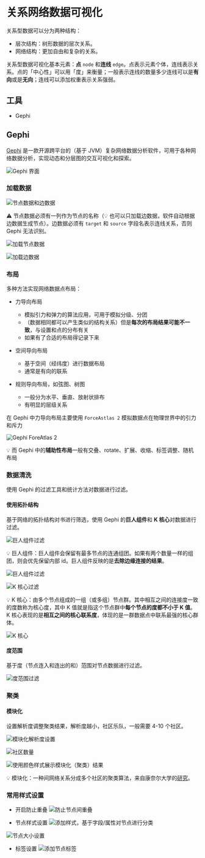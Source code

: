 # 关系网络数据可视化
关系型数据可以分为两种结构：

* 层次结构：树形数据的层次关系。
* 网络结构：更加自由和复杂的关系。

关系型数据可视化基本元素：**点** `node` 和**连线** `edge`。点表示元素个体，连线表示关系。点的「中心性」可以用「度」来衡量；一般表示连线的数量多少连线可以是**有向**或是**无向**；连线可以添加权重表示关系强弱。

## 工具
* Gephi

## Gephi
[Gephi](https://gephi.org/) 是一款开源跨平台的（基于 JVM）复杂网络数据分析软件，可用于各种网络数据分析，实现动态和分层图的交互可视化和探索。

![Gephi 界面](./images/20200728192654756_9328.png)

### 加载数据
![节点数据和边数据](./images/20200728194600346_26306.png)

:warning: 节点数据必须有一列作为节点的名称（:bulb: 也可以只加载边数据，软件自动根据边数据生成节点）。边数据必须有 `target` 和  `source` 字段名表示连线关系，否则 Gephi 无法识别。

![加载节点数据](./images/20200728195611796_15184.png)

![加载边数据](./images/20200728195942416_8778.png)
### 布局
多种方法实现网络数据点布局：

* 力导向布局
    * 模拟引力和弹力的算法应用，可用于模拟分级、分团
    * （数据相同都可以产生类似的结构关系）但是**每次的布局结果可能不一致**，与设置和点的分布有关
    * 如果有了合适的布局得记录下来

* 空间导向布局
    * 基于空间（经纬度）进行数据布局
    * 通常是有向的联系

* 规则导向布局，如弦图、树图
    * 一般分为水平、垂直、放射状排布
    * 有明显的层级关系

在 Gephi 中力导向布局主要使用 `ForceAstlas 2` 模拟数据点在物理世界中的引力和斥力

![Gephi ForeAtlas 2](./images/20200728192110647_19327.png)

:bulb: 而 Gephi 中的**辅助性布局**一般有交叠、rotate、扩展、收缩、标签调整、随机布局

### 数据清洗
使用 Gephi 的过滤工具和统计方法对数据进行过滤。

#### 使用拓扑结构
基于网络的拓扑结构对书进行筛选，使用 Gephi 的**巨人组件**和 **K 核心**对数据进行过滤。

![巨人组件过滤](./images/20200728215301116_19779.png)

:bulb: 巨人组件：巨人组件会保留有最多节点的连通组团。如果有两个数量一样的组团，则会优先保留内部 id。巨人组件反映的是**去除边缘连接的结果**。

![巨人组件过滤](./images/20200728214028935_25638.png)

![K 核心过滤](./images/20200728215554272_8541.png)

:bulb: K 核心：由多个节点组成的一组（或多组）节点群。其中相互之间的连接度一致的度数称为核心度，其中 K 值就是指这个节点群中**每个节点的度都不小于 K 值**。K 核心表现的是**相互之间的核心联系度**，体现的是一群数据点中联系最强的核心群体。

![K 核心](./images/20200728214333033_27891.png)

#### 度范围
基于度（节点连入和连出的和）范围对节点数据进行过滤。

![度范围过滤](./images/20200728215958678_22113.png)

### 聚类
#### 模块化
设置解析度调整聚类结果，解析度越小，社区乐队，一般需要 4-10 个社区。

![模块化解析度设置](./images/20200728220608669_12809.png)

![社区数量](./images/20200728220708384_17126.png)

![使用颜色样式展示模块化（聚类）结果](./images/20200728221047335_10501.png)

:bulb: 模块化：一种间网络关系分成多个社区的聚类算法，来自康奈尔大学的[研究](http://wiki.swarma.net/index.php/网络社区划分算法)。

### 常用样式设置
* 开启防止重叠
![防止节点间重叠](./images/20200728201524909_23007.png)

* 节点样式设置
![添加样式，基于字段/属性对节点进行分类](./images/20200728202017571_24132.png)

![节点大小设置](./images/20200728205800031_15772.png)

* 标签设置
![添加节点标签](./images/20200728210655430_20523.png)

